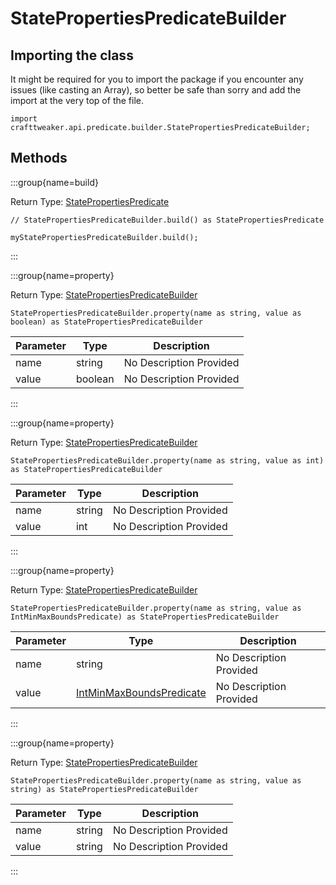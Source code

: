 # StatePropertiesPredicateBuilder

## Importing the class

It might be required for you to import the package if you encounter any issues (like casting an Array), so better be safe than sorry and add the import at the very top of the file.
```zenscript
import crafttweaker.api.predicate.builder.StatePropertiesPredicateBuilder;
```


## Methods

:::group{name=build}

Return Type: [StatePropertiesPredicate](/vanilla/api/predicate/StatePropertiesPredicate)

```zenscript
// StatePropertiesPredicateBuilder.build() as StatePropertiesPredicate

myStatePropertiesPredicateBuilder.build();
```

:::

:::group{name=property}

Return Type: [StatePropertiesPredicateBuilder](/vanilla/api/predicate/builder/StatePropertiesPredicateBuilder)

```zenscript
StatePropertiesPredicateBuilder.property(name as string, value as boolean) as StatePropertiesPredicateBuilder
```

| Parameter | Type    | Description             |
| --------- | ------- | ----------------------- |
| name      | string  | No Description Provided |
| value     | boolean | No Description Provided |


:::

:::group{name=property}

Return Type: [StatePropertiesPredicateBuilder](/vanilla/api/predicate/builder/StatePropertiesPredicateBuilder)

```zenscript
StatePropertiesPredicateBuilder.property(name as string, value as int) as StatePropertiesPredicateBuilder
```

| Parameter | Type   | Description             |
| --------- | ------ | ----------------------- |
| name      | string | No Description Provided |
| value     | int    | No Description Provided |


:::

:::group{name=property}

Return Type: [StatePropertiesPredicateBuilder](/vanilla/api/predicate/builder/StatePropertiesPredicateBuilder)

```zenscript
StatePropertiesPredicateBuilder.property(name as string, value as IntMinMaxBoundsPredicate) as StatePropertiesPredicateBuilder
```

| Parameter | Type                                                                        | Description             |
| --------- | --------------------------------------------------------------------------- | ----------------------- |
| name      | string                                                                      | No Description Provided |
| value     | [IntMinMaxBoundsPredicate](/vanilla/api/predicate/IntMinMaxBoundsPredicate) | No Description Provided |


:::

:::group{name=property}

Return Type: [StatePropertiesPredicateBuilder](/vanilla/api/predicate/builder/StatePropertiesPredicateBuilder)

```zenscript
StatePropertiesPredicateBuilder.property(name as string, value as string) as StatePropertiesPredicateBuilder
```

| Parameter | Type   | Description             |
| --------- | ------ | ----------------------- |
| name      | string | No Description Provided |
| value     | string | No Description Provided |


:::



